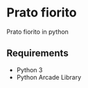 # Prato fiorito

Prato fiorito in python 

## Requirements
* Python 3
* Python Arcade Library



    
    